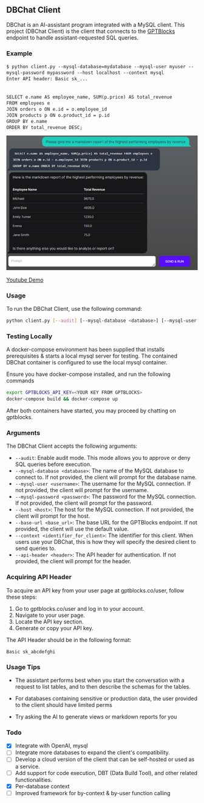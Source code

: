 ## DBChat Client

DBChat is an AI-assistant program integrated with a MySQL client. This project (DBChat Client) is the client that connects to the [GPTBlocks](https://gptblocks.co/dbchat) endpoint to handle assistant-requested SQL queries.


### Example

```
$ python client.py --mysql-database=mydatabase --mysql-user myuser --mysql-password mypassword --host localhost --context mysql
Enter API header: Basic sk_...


SELECT e.name AS employee_name, SUM(p.price) AS total_revenue
FROM employees e
JOIN orders o ON e.id = o.employee_id
JOIN products p ON o.product_id = p.id
GROUP BY e.name
ORDER BY total_revenue DESC;
```

![Web Example](./webexample.png)

[Youtube Demo](https://www.youtube.com/watch?v=F2pkt9w0Er4)



### Usage

To run the DBChat Client, use the following command:

```bash
python client.py [--audit] [--mysql-database <database>] [--mysql-user <username>] [--mysql-password <password>] [--host <host>] [--base-url <base_url>] [--context <identifier_for_client>] [--api-header <header>]
```



### Testing Locally

A docker-compose environment has been supplied that installs prerequisites & starts a local mysql server for testing. The contained DBChat container is configured to use the local mysql container.

Ensure you have docker-compose installed, and run the following commands
```bash
export GPTBLOCKS_API_KEY=<YOUR KEY FROM GPTBLOCKS>
docker-compose build && docker-compose up
```

After both containers have started, you may proceed by chatting on gptblocks.

### Arguments

The DBChat Client accepts the following arguments:

* `--audit`: Enable audit mode. This mode allows you to approve or deny SQL queries before execution.
* `--mysql-database <database>`: The name of the MySQL database to connect to. If not provided, the client will prompt for the database name.
* `--mysql-user <username>`: The username for the MySQL connection. If not provided, the client will prompt for the username.
* `--mysql-password <password>`: The password for the MySQL connection. If not provided, the client will prompt for the password.
* `--host <host>`: The host for the MySQL connection. If not provided, the client will prompt for the host.
* `--base-url <base_url>`: The base URL for the GPTBlocks endpoint. If not provided, the client will use the default value.
* `--context <identifier_for_client>`: The identifier for this client. When users use your DBChat, this is how they will specify the desired client to send queries to.
* `--api-header <header>`: The API header for authentication. If not provided, the client will prompt for the header.

### Acquiring API Header

To acquire an API key from your user page at gptblocks.co/user, follow these steps:

1. Go to gptblocks.co/user and log in to your account.
2. Navigate to your user page.
3. Locate the API key section.
4. Generate or copy your API key.

The API Header should be in the following format:

```
Basic sk_abcdefghi
```

### Usage Tips

* The assistant performs best when you start the conversation with a request to list tables, and to then describe the schemas for the tables.

* For databases containing sensitive or production data, the user provided to the client should have limited perms

* Try asking the AI to generate views or markdown reports for you

### Todo

* [x] Integrate with OpenAI, mysql
* [ ] Integrate more databases to expand the client's compatibility.
* [ ] Develop a cloud version of the client that can be self-hosted or used as a service.
* [ ] Add support for code execution, DBT (Data Build Tool), and other related functionalities.
* [x] Per-database context
* [ ] Improved framework for by-context & by-user function calling
